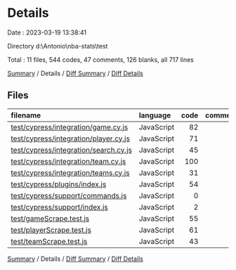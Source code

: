 # Details

Date : 2023-03-19 13:38:41

Directory d:\\Antonio\\nba-stats\\test

Total : 11 files,  544 codes, 47 comments, 126 blanks, all 717 lines

[Summary](results.md) / Details / [Diff Summary](diff.md) / [Diff Details](diff-details.md)

## Files
| filename | language | code | comment | blank | total |
| :--- | :--- | ---: | ---: | ---: | ---: |
| [test/cypress/integration/game.cy.js](/test/cypress/integration/game.cy.js) | JavaScript | 82 | 12 | 13 | 107 |
| [test/cypress/integration/player.cy.js](/test/cypress/integration/player.cy.js) | JavaScript | 71 | 2 | 16 | 89 |
| [test/cypress/integration/search.cy.js](/test/cypress/integration/search.cy.js) | JavaScript | 45 | 0 | 12 | 57 |
| [test/cypress/integration/team.cy.js](/test/cypress/integration/team.cy.js) | JavaScript | 100 | 6 | 25 | 131 |
| [test/cypress/integration/teams.cy.js](/test/cypress/integration/teams.cy.js) | JavaScript | 31 | 0 | 11 | 42 |
| [test/cypress/plugins/index.js](/test/cypress/plugins/index.js) | JavaScript | 54 | 9 | 15 | 78 |
| [test/cypress/support/commands.js](/test/cypress/support/commands.js) | JavaScript | 0 | 0 | 1 | 1 |
| [test/cypress/support/index.js](/test/cypress/support/index.js) | JavaScript | 2 | 17 | 4 | 23 |
| [test/gameScrape.test.js](/test/gameScrape.test.js) | JavaScript | 55 | 1 | 9 | 65 |
| [test/playerScrape.test.js](/test/playerScrape.test.js) | JavaScript | 61 | 0 | 12 | 73 |
| [test/teamScrape.test.js](/test/teamScrape.test.js) | JavaScript | 43 | 0 | 8 | 51 |

[Summary](results.md) / Details / [Diff Summary](diff.md) / [Diff Details](diff-details.md)